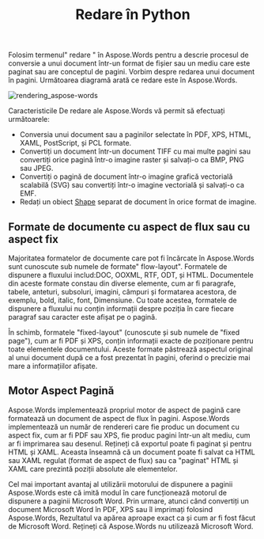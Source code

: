 ﻿---
title: Redare în Python
second_title: Aspose.Words pentru Python via .NET
articleTitle: Redare
linktitle: Redare
description: "Utilizare Aspose.Words pentru Python via .NET caracteristică De redare pentru a formata un document cu aspect de flux în pagini și pentru a converti un astfel de document sau pagini selectate în alte documente (PDF, HTML, XPS, etc.) sau imagini (TIFF, PNG, SVG, etc.) formate pentru vizualizare, conversii suplimentare sau imprimare."
type: docs
weight: 20
url: /ro/python-net/rendering/
---

Folosim termenul" redare " în Aspose.Words pentru a descrie procesul de conversie a unui document într-un format de fișier sau un mediu care este paginat sau are conceptul de pagini. Vorbim despre redarea unui document în pagini. Următoarea diagramă arată ce redare este în Aspose.Words.

![rendering_aspose-words](rendering-1.png)

Caracteristicile De redare ale Aspose.Words vă permit să efectuați următoarele:

- Conversia unui document sau a paginilor selectate în PDF, XPS, HTML, XAML, PostScript, și PCL formate.
- Convertiți un document într-un document TIFF cu mai multe pagini sau convertiți orice pagină într-o imagine raster și salvați-o ca BMP, PNG sau JPEG.
- Convertiți o pagină de document într-o imagine grafică vectorială scalabilă (SVG) sau convertiți într-o imagine vectorială și salvați-o ca EMF.
- Redați un obiect [Shape](https://reference.aspose.com/words/python-net/aspose.words.drawing/shape/) separat de document în orice format de imagine.

## Formate de documente cu aspect de flux sau cu aspect fix

Majoritatea formatelor de documente care pot fi încărcate în Aspose.Words sunt cunoscute sub numele de formate" flow-layout". Formatele de dispunere a fluxului includ:DOC, OOXML, RTF, ODT, și HTML. Documentele din aceste formate constau din diverse elemente, cum ar fi paragrafe, tabele, anteturi, subsoluri, imagini, câmpuri și formatarea acestora, de exemplu, bold, italic, font, Dimensiune. Cu toate acestea, formatele de dispunere a fluxului nu conțin informații despre poziția în care fiecare paragraf sau caracter este afișat pe o pagină.

În schimb, formatele "fixed-layout" (cunoscute și sub numele de "fixed page"), cum ar fi PDF și XPS, conțin informații exacte de poziționare pentru toate elementele documentului. Aceste formate păstrează aspectul original al unui document după ce a fost prezentat în pagini, oferind o precizie mai mare a informațiilor afișate.

## Motor Aspect Pagină

Aspose.Words implementează propriul motor de aspect de pagină care formatează un document de aspect de flux în pagini. Aspose.Words implementează un număr de rendereri care fie produc un document cu aspect fix, cum ar fi PDF sau XPS, fie produc pagini într-un alt mediu, cum ar fi imprimarea sau desenul. Rețineți că exportul poate fi paginat și pentru HTML și XAML. Aceasta înseamnă că un document poate fi salvat ca HTML sau XAML regulat (format de aspect de flux) sau ca "paginat" HTML și XAML care prezintă poziții absolute ale elementelor.

Cel mai important avantaj al utilizării motorului de dispunere a paginii Aspose.Words este că imită modul în care funcționează motorul de dispunere a paginii Microsoft Word. Prin urmare, atunci când convertiți un document Microsoft Word în PDF, XPS sau îl imprimați folosind Aspose.Words, Rezultatul va apărea aproape exact ca și cum ar fi fost făcut de Microsoft Word. Rețineți că Aspose.Words nu utilizează Microsoft Word.
